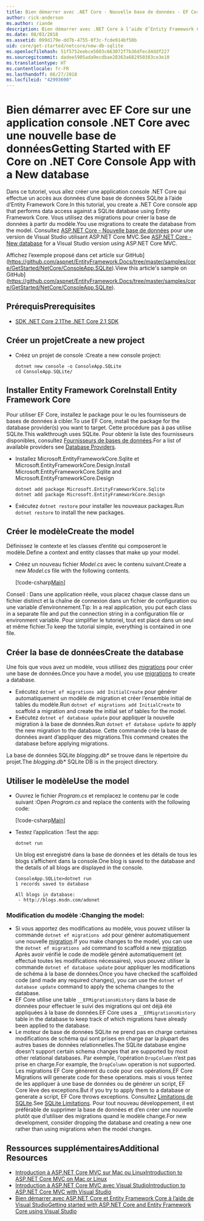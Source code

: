 ```yaml
---
title: Bien démarrer avec .NET Core - Nouvelle base de données - EF Core
author: rick-anderson
ms.author: riande
description: Bien démarrer avec .NET Core à l’aide d’Entity Framework Core
ms.date: 08/03/2018
ms.assetid: 099d179e-dd7b-4755-8f3c-fcde914bf50b
uid: core/get-started/netcore/new-db-sqlite
ms.openlocfilehash: 51f5752eebce5603c663072f7b36dfecd4ddf227
ms.sourcegitcommit: dadee5905ada9ecdbae28363a682950383ce3e10
ms.translationtype: HT
ms.contentlocale: fr-FR
ms.lasthandoff: 08/27/2018
ms.locfileid: "42993690"
---
```

# <a name="getting-started-with-ef-core-on-net-core-console-app-with-a-new-database"></a><span data-ttu-id="d1df0-103">Bien démarrer avec EF Core sur une application console .NET Core avec une nouvelle base de données</span><span class="sxs-lookup"><span data-stu-id="d1df0-103">Getting Started with EF Core on .NET Core Console App with a New database</span></span>

<span data-ttu-id="d1df0-104">Dans ce tutoriel, vous allez créer une application console .NET Core qui effectue un accès aux données d’une base de données SQLite à l’aide d’Entity Framework Core.</span><span class="sxs-lookup"><span data-stu-id="d1df0-104">In this tutorial, you create a .NET Core console app that performs data access against a SQLite database using Entity Framework Core.</span></span> <span data-ttu-id="d1df0-105">Vous utilisez des migrations pour créer la base de données à partir du modèle.</span><span class="sxs-lookup"><span data-stu-id="d1df0-105">You use migrations to create the database from the model.</span></span> <span data-ttu-id="d1df0-106">Consultez [ASP.NET Core - Nouvelle base de données](xref:core/get-started/aspnetcore/new-db) pour une version de Visual Studio utilisant ASP.NET Core MVC.</span><span class="sxs-lookup"><span data-stu-id="d1df0-106">See [ASP.NET Core - New database](xref:core/get-started/aspnetcore/new-db) for a Visual Studio version using ASP.NET Core MVC.</span></span>

<span data-ttu-id="d1df0-107">Affichez l’exemple proposé dans cet article sur GitHub](https://github.com/aspnet/EntityFramework.Docs/tree/master/samples/core/GetStarted/NetCore/ConsoleApp.SQLite).</span><span class="sxs-lookup"><span data-stu-id="d1df0-107">View this article's sample on GitHub](https://github.com/aspnet/EntityFramework.Docs/tree/master/samples/core/GetStarted/NetCore/ConsoleApp.SQLite).</span></span>

## <a name="prerequisites"></a><span data-ttu-id="d1df0-108">Prérequis</span><span class="sxs-lookup"><span data-stu-id="d1df0-108">Prerequisites</span></span>

* [<span data-ttu-id="d1df0-109">SDK .NET Core 2.1</span><span class="sxs-lookup"><span data-stu-id="d1df0-109">The .NET Core 2.1 SDK</span></span>](https://www.microsoft.com/net/core)

## <a name="create-a-new-project"></a><span data-ttu-id="d1df0-110">Créer un projet</span><span class="sxs-lookup"><span data-stu-id="d1df0-110">Create a new project</span></span>

* <span data-ttu-id="d1df0-111">Créez un projet de console :</span><span class="sxs-lookup"><span data-stu-id="d1df0-111">Create a new console project:</span></span>

  ``` Console
  dotnet new console -o ConsoleApp.SQLite
  cd ConsoleApp.SQLite/
  ```

## <a name="install-entity-framework-core"></a><span data-ttu-id="d1df0-112">Installer Entity Framework Core</span><span class="sxs-lookup"><span data-stu-id="d1df0-112">Install Entity Framework Core</span></span>

<span data-ttu-id="d1df0-113">Pour utiliser EF Core, installez le package pour le ou les fournisseurs de bases de données à cibler.</span><span class="sxs-lookup"><span data-stu-id="d1df0-113">To use EF Core, install the package for the database provider(s) you want to target.</span></span> <span data-ttu-id="d1df0-114">Cette procédure pas à pas utilise SQLite.</span><span class="sxs-lookup"><span data-stu-id="d1df0-114">This walkthrough uses SQLite.</span></span> <span data-ttu-id="d1df0-115">Pour obtenir la liste des fournisseurs disponibles, consultez [Fournisseurs de bases de données](../../providers/index.md).</span><span class="sxs-lookup"><span data-stu-id="d1df0-115">For a list of available providers see [Database Providers](../../providers/index.md).</span></span>

* <span data-ttu-id="d1df0-116">Installez Microsoft.EntityFrameworkCore.Sqlite et Microsoft.EntityFrameworkCore.Design.</span><span class="sxs-lookup"><span data-stu-id="d1df0-116">Install Microsoft.EntityFrameworkCore.Sqlite and Microsoft.EntityFrameworkCore.Design</span></span>

  ```Console
  dotnet add package Microsoft.EntityFrameworkCore.Sqlite
  dotnet add package Microsoft.EntityFrameworkCore.Design
  ```

* <span data-ttu-id="d1df0-117">Exécutez `dotnet restore` pour installer les nouveaux packages.</span><span class="sxs-lookup"><span data-stu-id="d1df0-117">Run `dotnet restore` to install the new packages.</span></span>

## <a name="create-the-model"></a><span data-ttu-id="d1df0-118">Créer le modèle</span><span class="sxs-lookup"><span data-stu-id="d1df0-118">Create the model</span></span>

<span data-ttu-id="d1df0-119">Définissez le contexte et les classes d’entité qui composeront le modèle.</span><span class="sxs-lookup"><span data-stu-id="d1df0-119">Define a context and entity classes that make up your model.</span></span>

* <span data-ttu-id="d1df0-120">Créez un nouveau fichier *Model.cs* avec le contenu suivant.</span><span class="sxs-lookup"><span data-stu-id="d1df0-120">Create a new *Model.cs* file with the following contents.</span></span>

  [!code-csharp[Main](../../../../samples/core/GetStarted/NetCore/ConsoleApp.SQLite/Model.cs)]

<span data-ttu-id="d1df0-121">Conseil : Dans une application réelle, vous placez chaque classe dans un fichier distinct et la chaîne de connexion dans un fichier de configuration ou une variable d’environnement.</span><span class="sxs-lookup"><span data-stu-id="d1df0-121">Tip: In a real application, you put each class in a separate file and put the connection string in a configuration file or environment variable.</span></span> <span data-ttu-id="d1df0-122">Pour simplifier le tutoriel, tout est placé dans un seul et même fichier.</span><span class="sxs-lookup"><span data-stu-id="d1df0-122">To keep the tutorial simple, everything is contained in one file.</span></span>

## <a name="create-the-database"></a><span data-ttu-id="d1df0-123">Créer la base de données</span><span class="sxs-lookup"><span data-stu-id="d1df0-123">Create the database</span></span>

<span data-ttu-id="d1df0-124">Une fois que vous avez un modèle, vous utilisez des [migrations](https://docs.microsoft.com/aspnet/core/data/ef-mvc/migrations#introduction-to-migrations) pour créer une base de données.</span><span class="sxs-lookup"><span data-stu-id="d1df0-124">Once you have a model, you use [migrations](https://docs.microsoft.com/aspnet/core/data/ef-mvc/migrations#introduction-to-migrations) to create a database.</span></span>

* <span data-ttu-id="d1df0-125">Exécutez `dotnet ef migrations add InitialCreate` pour générer automatiquement un modèle de migration et créer l’ensemble initial de tables du modèle.</span><span class="sxs-lookup"><span data-stu-id="d1df0-125">Run `dotnet ef migrations add InitialCreate` to scaffold a migration and create the initial set of tables for the model.</span></span>
* <span data-ttu-id="d1df0-126">Exécutez `dotnet ef database update` pour appliquer la nouvelle migration à la base de données.</span><span class="sxs-lookup"><span data-stu-id="d1df0-126">Run `dotnet ef database update` to apply the new migration to the database.</span></span> <span data-ttu-id="d1df0-127">Cette commande crée la base de données avant d’appliquer des migrations.</span><span class="sxs-lookup"><span data-stu-id="d1df0-127">This command creates the database before applying migrations.</span></span>

<span data-ttu-id="d1df0-128">La base de données SQLite *blogging.db*\* se trouve dans le répertoire du projet.</span><span class="sxs-lookup"><span data-stu-id="d1df0-128">The *blogging.db*\* SQLite DB is in the project directory.</span></span>

## <a name="use-the-model"></a><span data-ttu-id="d1df0-129">Utiliser le modèle</span><span class="sxs-lookup"><span data-stu-id="d1df0-129">Use the model</span></span>

* <span data-ttu-id="d1df0-130">Ouvrez le fichier *Program.cs* et remplacez le contenu par le code suivant :</span><span class="sxs-lookup"><span data-stu-id="d1df0-130">Open *Program.cs* and replace the contents with the following code:</span></span>

  [!code-csharp[Main](../../../../samples/core/GetStarted/NetCore/ConsoleApp.SQLite/Program.cs)]

* <span data-ttu-id="d1df0-131">Testez l’application :</span><span class="sxs-lookup"><span data-stu-id="d1df0-131">Test the app:</span></span>

  `dotnet run`

  <span data-ttu-id="d1df0-132">Un blog est enregistré dans la base de données et les détails de tous les blogs s’affichent dans la console.</span><span class="sxs-lookup"><span data-stu-id="d1df0-132">One blog is saved to the database and the details of all blogs are displayed in the console.</span></span>

  ```Console
  ConsoleApp.SQLite>dotnet run
  1 records saved to database

  All blogs in database:
   - http://blogs.msdn.com/adonet
  ```

### <a name="changing-the-model"></a><span data-ttu-id="d1df0-133">Modification du modèle :</span><span class="sxs-lookup"><span data-stu-id="d1df0-133">Changing the model:</span></span>

- <span data-ttu-id="d1df0-134">Si vous apportez des modifications au modèle, vous pouvez utiliser la commande `dotnet ef migrations add` pour générer automatiquement une nouvelle [migration](https://docs.microsoft.com/aspnet/core/data/ef-mvc/migrations#introduction-to-migrations).</span><span class="sxs-lookup"><span data-stu-id="d1df0-134">If you make changes to the model, you can use the `dotnet ef migrations add` command to scaffold a new [migration](https://docs.microsoft.com/aspnet/core/data/ef-mvc/migrations#introduction-to-migrations).</span></span> <span data-ttu-id="d1df0-135">Après avoir vérifié le code de modèle généré automatiquement (et effectué toutes les modifications nécessaires), vous pouvez utiliser la commande `dotnet ef database update` pour appliquer les modifications de schéma à la base de données.</span><span class="sxs-lookup"><span data-stu-id="d1df0-135">Once you have checked the scaffolded code (and made any required changes), you can use the `dotnet ef database update` command to apply the schema changes to the database.</span></span>
- <span data-ttu-id="d1df0-136">EF Core utilise une table `__EFMigrationsHistory` dans la base de données pour effectuer le suivi des migrations qui ont déjà été appliquées à la base de données.</span><span class="sxs-lookup"><span data-stu-id="d1df0-136">EF Core uses a `__EFMigrationsHistory` table in the database to keep track of which migrations have already been applied to the database.</span></span>
- <span data-ttu-id="d1df0-137">Le moteur de base de données SQLite ne prend pas en charge certaines modifications de schéma qui sont prises en charge par la plupart des autres bases de données relationnelles.</span><span class="sxs-lookup"><span data-stu-id="d1df0-137">The SQLite database engine doesn't support certain schema changes that are supported by most other relational databases.</span></span> <span data-ttu-id="d1df0-138">Par exemple, l’opération `DropColumn` n’est pas prise en charge.</span><span class="sxs-lookup"><span data-stu-id="d1df0-138">For example, the `DropColumn` operation is not supported.</span></span> <span data-ttu-id="d1df0-139">Les migrations EF Core génèrent du code pour ces opérations,</span><span class="sxs-lookup"><span data-stu-id="d1df0-139">EF Core Migrations will generate code for these operations.</span></span> <span data-ttu-id="d1df0-140">mais si vous tentez de les appliquer à une base de données ou de générer un script, EF Core lève des exceptions.</span><span class="sxs-lookup"><span data-stu-id="d1df0-140">But if you try to apply them to a database or generate a script, EF Core throws exceptions.</span></span> <span data-ttu-id="d1df0-141">Consultez [Limitations de SQLite](../../providers/sqlite/limitations.md).</span><span class="sxs-lookup"><span data-stu-id="d1df0-141">See [SQLite Limitations](../../providers/sqlite/limitations.md).</span></span> <span data-ttu-id="d1df0-142">Pour tout nouveau développement, il est préférable de supprimer la base de données et d’en créer une nouvelle plutôt que d’utiliser des migrations quand le modèle change.</span><span class="sxs-lookup"><span data-stu-id="d1df0-142">For new development, consider dropping the database and creating a new one rather than using migrations when the model changes.</span></span>

## <a name="additional-resources"></a><span data-ttu-id="d1df0-143">Ressources supplémentaires</span><span class="sxs-lookup"><span data-stu-id="d1df0-143">Additional Resources</span></span>

* [<span data-ttu-id="d1df0-144">Introduction à ASP.NET Core MVC sur Mac ou Linux</span><span class="sxs-lookup"><span data-stu-id="d1df0-144">Introduction to ASP.NET Core MVC on Mac or Linux</span></span>](https://docs.microsoft.com/aspnet/core/tutorials/first-mvc-app-xplat/index)
* [<span data-ttu-id="d1df0-145">Introduction à ASP.NET Core MVC avec Visual Studio</span><span class="sxs-lookup"><span data-stu-id="d1df0-145">Introduction to ASP.NET Core MVC with Visual Studio</span></span>](https://docs.microsoft.com/aspnet/core/tutorials/first-mvc-app/index)
* [<span data-ttu-id="d1df0-146">Bien démarrer avec ASP.NET Core et Entity Framework Core à l’aide de Visual Studio</span><span class="sxs-lookup"><span data-stu-id="d1df0-146">Getting started with ASP.NET Core and Entity Framework Core using Visual Studio</span></span>](https://docs.microsoft.com/aspnet/core/data/ef-mvc/index)
